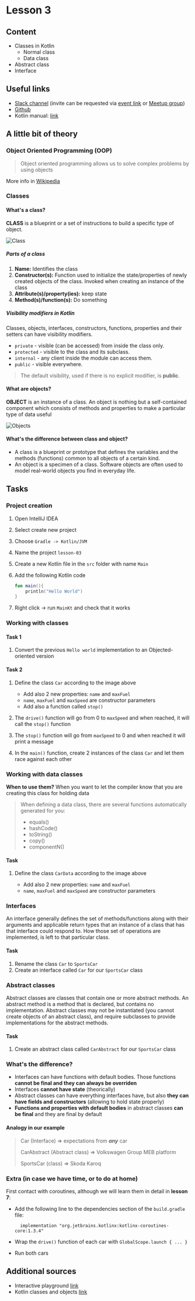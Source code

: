 # Lesson 3

## Content
- Classes in Kotlin
  - Normal class
  - Data class
- Abstract class
- Interface

## Useful links
- [Slack channel](https://appport-academy.slack.com/) (invite can be requested via [event link](https://appport.cz/event/appport-academy/) or [Meetup group](https://www.meetup.com/Prague-Mobile-Development-Meetup/events/269765161/))
- [Github](https://github.com/Concur-Kotlin-Academy/academy2020)
- Kotlin manual: [link](https://kotlinlang.org/docs/reference/classes.html)

## A little bit of theory
### Object Oriented Programming (OOP)
> Object oriented programming allows us to solve complex problems by using objects

More info in [Wikipedia](https://en.wikipedia.org/wiki/Object-oriented_programming)


### Classes
#### What's a class?
**CLASS** is a blueprint or a set of instructions to build a specific type of object.

![Class](images/class.png)

##### Parts of a class
1. **Name:** Identifies the class
2. **Constructor(s):** Function used to initialize the state/properties of newly created objects of the class. Invoked when creating an instance of the class
3. **Attribute(s)/property(ies):** keep state
4. **Method(s)/function(s):** Do something

##### Visibility modifiers in Kotlin
Classes, objects, interfaces, constructors, functions, properties and their setters can have visibility modifiers.

- `private` - visible (can be accessed) from inside the class only.
- `protected` - visible to the class and its subclass.
- `internal` - any client inside the module can access them.
- `public` - visible everywhere.

> The default visibility, used if there is no explicit modifier, is **public**.


#### What are objects?
**OBJECT** is an instance of a class. An object is nothing but a self-contained component which consists of methods and properties to make a particular type of data useful

![Objects](images/objects.png)

#### What's the difference between class and object?
- A class is a blueprint or prototype that defines the variables and the methods (functions) common to all objects of a certain kind.
- An object is a specimen of a class. Software objects are often used to model real-world objects you find in everyday life.

## Tasks
### Project creation
1. Open IntelliJ IDEA
2. Select create new project
3. Choose `Gradle -> Kotlin/JVM`
4. Name the project `lesson-03`
5. Create a new Kotlin file in the `src` folder with name `Main`
6. Add the following Kotlin code

    ```kotlin
    fun main(){
        println("Hello World")
    }
    ```
7. Right click -> run `MainKt` and check that it works


### Working with classes
#### Task 1
1. Convert the previous `Hello world` implementation to an Objected-oriented version

#### Task 2
1. Define the class `Car` according to the image above
 
    - Add also 2 new properties: `name` and `maxFuel`
    - `name`, `maxFuel` and `maxSpeed` are constructor parameters
    - Add also a function called `stop()`
2. The `drive()` function will go from 0 to `maxSpeed` and when reached, it will call the `stop()` function
3. The `stop()` function will go from `maxSpeed` to 0 and when reached it will print a message
4. In the `main()` function, create 2 instances of the class `Car` and let them race against each other

### Working with data classes
**When to use them?** When you want to let the compiler know that you are creating this class for holding data

> When defining a data class, there are several functions automatically generated for you:
> 
> - equals()
> - hashCode()
> - toString()
> - copy()
> - componentN()

#### Task
1. Define the class `CarData` according to the image above

    - Add also 2 new properties: `name` and `maxFuel`
    - `name`, `maxFuel` and `maxSpeed` are constructor parameters

### Interfaces
An interface generally defines the set of methods/functions along with their arguments and applicable return types that an instance of a class that has that interface could respond to. How those set of operations are implemented, is left to that particular class.

#### Task

1. Rename the class `Car` to `SportsCar`
2. Create an interface called `Car` for our `SportsCar` class

### Abstract classes
Abstract classes are classes that contain one or more abstract methods. An abstract method is a method that is declared, but contains no implementation. Abstract classes may not be instantiated (you cannot create objects of an abstract class), and require subclasses to provide implementations for the abstract methods.

#### Task

1. Create an abstract class called `CarAbstract` for our `SportsCar` class

### What's the difference?
- Interfaces can have functions with default bodies. Those functions **cannot be final and they can always be overriden**
- Interfaces **cannot have state** (theorically)
- Abstract classes can have everything interfaces have, but also **they can have fields and constructors** (allowing to hold state properly)
- **Functions and properties with default bodies** in abstract classes **can be final** and they are final by default

#### Analogy in our example
 
> Car (Interface) => expectations from _**any**_ car
> 
> CarAbstract (Abstract class) => Volkswagen Group MEB platform
> 
> SportsCar (class) => Skoda Karoq

### Extra (in case we have time, or to do at home)
First contact with coroutines, although we will learn them in detail in **lesson 7**:

- Add the following line to the dependencies section of the `build.gradle` file:

        implementation "org.jetbrains.kotlinx:kotlinx-coroutines-core:1.3.4"
- Wrap the `drive()` function of each car with `GlobalScope.launch { ... }`
- Run both cars 


## Additional sources
- Interactive playground [link](https://play.kotlinlang.org/koans/Introduction/Hello,%20world!/Task.kt)
- Kotlin classes and objects [link](https://www.programiz.com/kotlin-programming/class-objects)
